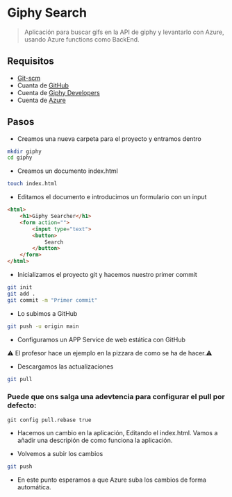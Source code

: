 # Giphy Search

> Aplicación para buscar gifs en la API de giphy y levantarlo con Azure, usando
> Azure functions como BackEnd.

## Requisitos

* [Git-scm](https://git-scm.com/)
* Cuanta de [GitHub](https://github.com/)
* Cuenta de [Giphy Developers](https://developers.giphy.com/)
* Cuenta de [Azure](https://azure.microsoft.com/en-us/)

## Pasos

* Creamos una nueva carpeta para el proyecto y entramos dentro

```sh
mkdir giphy
cd giphy
```

* Creamos un documento index.html

```sh
touch index.html
```

* Editamos el documento e introducimos un formulario con un input

```html
<html>
    <h1>Giphy Searcher</h1>
    <form action="">
        <input type="text">
        <button>
            Search
        </button>
    </form>
</html>
```

* Inicializamos el proyecto git y hacemos nuestro primer commit

```sh
git init
git add .
git commit -m "Primer commit"
```

* Lo subimos a GitHub
```sh
git push -u origin main
```

* Configuramos un APP Service de web estática con GitHub

⚠️ El profesor hace un ejemplo en la pizzara de como se ha de hacer.⚠️

* Descargamos las actualizaciones

```sh
git pull
```

### Puede que ons salga una adevtencia para configurar el pull por defecto:

```
git config pull.rebase true
```

* Hacemos un cambio en la aplicación, Editando el index.html. Vamos a añadir una
  descripión de como funciona la aplicación.

* Volvemos a subir los cambios

```sh
git push
```

* En este punto esperamos a que Azure suba los cambios de forma automática.

